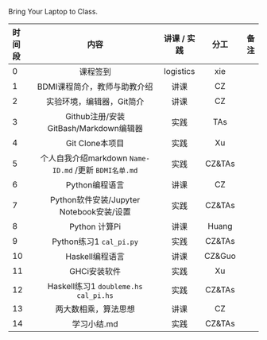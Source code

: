 Bring Your Laptop to Class. 

|时间段     |  内容    | 讲课 / 实践     |  分工  |备注       |
| :---      |   :----:    |   :----:    |    :----:    |       ---: |
|   0       | 课程签到     |  logistics   |     xie     |        |
|   1       | BDMI课程简介，教师与助教介绍     | 讲课    |     CZ     |        |
|   2       | 实验环境，编辑器，Git简介     |  讲课    |     CZ     |         |
|   3       | Github注册/安装GitBash/Markdown编辑器     |  实践    |    TAs     |        |
|   4       | Git Clone本项目     |  实践    |    Xu     |        |
|   5       | 个人自我介绍markdown ``Name-ID.md`` /更新 ``BDMI名单.md``     |  实践    |    CZ&TAs     |        |
|   6       | Python编程语言     |  讲课    |    CZ    |        |
|   7       | Python软件安装/Jupyter Notebook安装/设置     |  实践    |    CZ&TAs    |        |
|   8       | Python 计算Pi     |  讲课    |     Huang     |         |
|   9       | Python练习1  ``cal_pi.py``    |  实践    |     CZ&TAs     |         |
|   10       | Haskell编程语言     |  讲课    |     CZ&Guo     |         |
|   11       | GHCi安装软件 |  实践    |     Xu     |         |
|   12       | Haskell练习1 ``doubleme.hs`` ``cal_pi.hs``    |  实践    |     CZ&TAs     |         |
|   13       | 两大数相乘，算法思想     |  讲课    |     CZ     |         |
|   14       | 学习小结.md     |  实践    |     CZ&TAs     |         |



